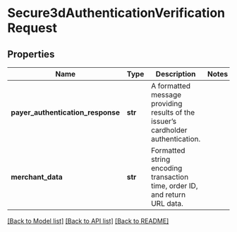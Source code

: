 # Secure3dAuthenticationVerificationRequest

## Properties
Name | Type | Description | Notes
------------ | ------------- | ------------- | -------------
**payer_authentication_response** | **str** | A formatted message providing results of the issuer’s cardholder authentication. | 
**merchant_data** | **str** | Formatted string encoding transaction time, order ID, and return URL data. | 

[[Back to Model list]](../README.md#documentation-for-models) [[Back to API list]](../README.md#documentation-for-api-endpoints) [[Back to README]](../README.md)


